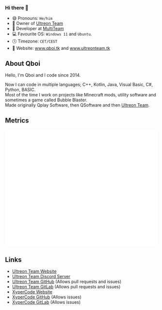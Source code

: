 ### Hi there 👋
- 😄 Pronouns: `He/him`
- 🏢 Owner of [Ultreon Team](https://github.com/Ultreon) 
- 💼 Developer at [MultiTeam](https://github.com/MultiTeamDevGroup)
- 💻 Favourite OS: `Windows 11` and `Ubuntu`.
- 🕓 Timezone: `CET/CEST`
- 🔗 Website: www.qboi.tk and www.ultreonteam.tk

## About Qboi
Hello, I'm Qboi and I code since 2014.  

Now I can code in multiple languages; C++, Kotlin, Java, Visual Basic, C#, Python, BASIC.  
Most of the time I work on projects like Minecraft mods, utility software and sometimes a game called Bubble Blaster.  
Made originally Qplay Software, then QSoftware and then [Ultreon Team](https://github.com/Ultreon).  

## Metrics
![](github-metrics.svg)

## Links
 - [Ultreon Team Website](https://ultreon.dev)
 - [Ultreon Team Discord Server](https://www.discord.gg/WePT9v2CmQ)
 - [Ultreon Team GitHub](https://github.com/Ultreon) (Allows pull requests and issues)
 - [Ultreon Team GitLab](https://gitlab.com/ultreon) (Allows pull requests and issues)
 - [XyperCode Website](https://xypercode.github.io)
 - [XyperCode GitHub](https://github.com/XyperCode) (Allows issues)
 - [XyperCode GitLab](https://gitlab.com/xypercode) (Allows issues)
